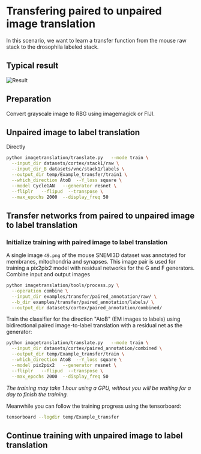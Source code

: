 # Transfering paired to unpaired image translation

In this scenario, we want to learn a transfer function from the mouse raw stack to the drosophila labeled stack.

## Typical result

![Result](Example_transfer_result.jpg)


## Preparation

Convert grayscale image to RBG using imagemagick or FIJI.

## Unpaired image to label translation

Directly
```bash
python imagetranslation/translate.py   --mode train \
  --input_dir datasets/cortex/stack1/raw \
  --input_dir_B datasets/vnc/stack1/labels \
  --output_dir temp/Example_transfer/train1 \
  --which_direction AtoB  --Y_loss square \
  --model CycleGAN   --generator resnet \
  --fliplr   --flipud  --transpose \
  --max_epochs 2000  --display_freq 50
```


## Transfer networks from paired to unpaired image to label translation

### Initialize training with paired image to label translation

A single image `49.png` of the mouse SNEMI3D dataset was annotated for membranes, mitochondria and synapses.
This image pair is used for training a pix2pix2 model with residual networks for the G and F generators.
Combine input and output images
```bash
python imagetranslation/tools/process.py \
  --operation combine \
  --input_dir examples/transfer/paired_annotation/raw/ \
  --b_dir examples/transfer/paired_annotation/labels/ \
  --output_dir datasets/cortex/paired_annotation/combined/
```

Train the classifier for the direction "AtoB" (EM images to labels) using bidirectional paired image-to-label translation with a residual net as the generator:
```bash
python imagetranslation/translate.py   --mode train \
  --input_dir datasets/cortex/paired_annotation/combined \
  --output_dir temp/Example_transfer/train \
  --which_direction AtoB  --Y_loss square \
  --model pix2pix2   --generator resnet \
  --fliplr   --flipud  --transpose \
  --max_epochs 2000  --display_freq 50
```

*The training may take 1 hour using a GPU, without you will be waiting for a day to finish the training.*

Meanwhile you can follow the training progress using the tensorboard:
```bash
tensorboard --logdir temp/Example_transfer
```

## Continue training with unpaired image to label translation


